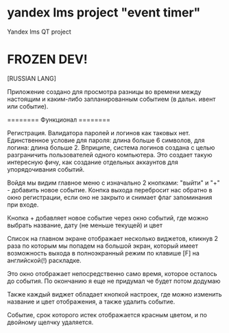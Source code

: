# yandex lms project "event timer" 
Yandex lms QT project 

# FROZEN DEV!

[RUSSIAN LANG]

Приложение создано для просмотра разницы во времени между настоящим и каким-либо запланированным
событием (в дальн. ивент или событие).

======== Функционал ========

Регистрация. Валидатора паролей и логинов как таковых нет.
Единственное условие для пароля: длина больше 6 символов, для логина: длина больше 2.
Вприципе, система логинов создана с целью разграничить пользователей одного компьютера.
Это создает такую интересную фичу, как создание отдельных аккаунтов для упорядочивания событий.

Войдя мы видим главное меню с изначально 2 кнопками: "выйти" и "+" - добавить новое событие.
Конпка выхода перебросит нас обратно в окно регистрации, если оно не закрыто
и снимает флаг запоминания при входе.

Кнопка + добавляет новое событие через окно событий, где можно выбрать название, дату (не меньше текущей) и цвет

Список на главном экране отображает несколько виджетов, кликнув 2 раза по которым мы попадем на большой экран,
который имеет возможность выхода в полноэкранный режим по клавише [F] на английской(!) раскладке.

Это окно отображает непосредственно само время, которое осталось до события.
По окончанию я еще не придумал че будет потом додумаю

Также каждый виджет обладает кнопкой настроек, где можно изменить название и цвет отображения, а также удалить событие.

Событие, срок которого истек отображается красным цветом, и по двойному щелчку удаляется.
